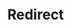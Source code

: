 ﻿---
layout: src/layouts/Redirect.astro
title: Redirect
redirect: https://octopus.com/docs/releases/channels
pubDate:  2023-01-01
navSearch: false
navSitemap: false
navMenu: false
---
